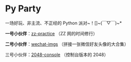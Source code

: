 # Py Party
一场好玩、非主流、不正经的 Python 派对~！[]~(￣▽￣)~*



**一号小伙伴**：[zz-practice](zz-practice) （ZZ 网的时间修行）

**二号小伙伴**：[wechat-imgs](wechat-imgs) （拼接一张微信好友头像的大合集）

三号小伙伴：[2048-console](2048-console) （控制台版本的 2048）

